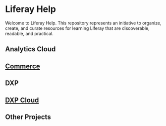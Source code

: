 # Liferay Help

Welcome to Liferay Help. This repository represents an initiative to organize, create, and curate resources for learning Liferay that are discoverable, readable, and practical.

## Analytics Cloud

## [Commerce](./docs/commerce/2.x/en/README.md)

## DXP

## [DXP Cloud](./docs/dxp-cloud/latest/en/README.md)

## Other Projects
